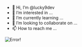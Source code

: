 - 👋 Hi, I’m @lucky9dev
- 👀 I’m interested in ...
- 🌱 I’m currently learning ...
- 💞️ I’m looking to collaborate on ...
- 📫 How to reach me ...

<img src="https://github.com/lucky9dev/lucky9dev/tree/master/images/Houzz/0.jpg" alt="Error!"> 
